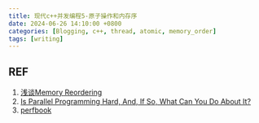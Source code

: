 ```yaml
---
title: 现代c++并发编程5-原子操作和内存序
date: 2024-06-26 14:10:00 +0800
categories: [Blogging, c++, thread, atomic, memory_order]
tags: [writing]
---
```





## REF

1. [浅谈Memory Reordering](http://dreamrunner.org/blog/2014/06/28/qian-tan-memory-reordering/)
2. [Is Parallel Programming Hard, And, If So, What Can You Do About It?](https://github.com/paulmckrcu/perfbook)
3. [perfbook](https://cdn.kernel.org/pub/linux/kernel/people/paulmck/perfbook/perfbook.html)
